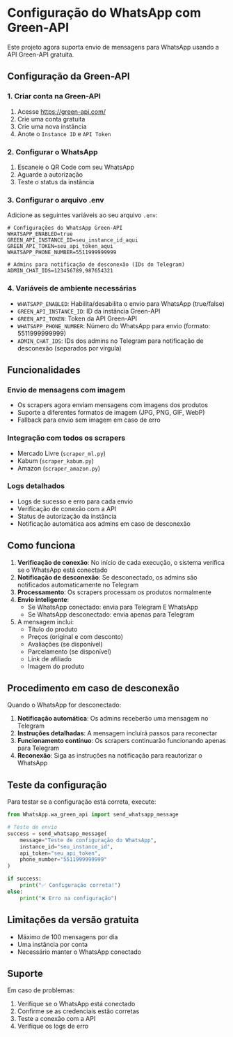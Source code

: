 # Configuração do WhatsApp com Green-API

Este projeto agora suporta envio de mensagens para WhatsApp usando a API Green-API gratuita.

## Configuração da Green-API

### 1. Criar conta na Green-API
1. Acesse https://green-api.com/
2. Crie uma conta gratuita
3. Crie uma nova instância
4. Anote o `Instance ID` e `API Token`

### 2. Configurar o WhatsApp
1. Escaneie o QR Code com seu WhatsApp
2. Aguarde a autorização
3. Teste o status da instância

### 3. Configurar o arquivo .env

Adicione as seguintes variáveis ao seu arquivo `.env`:

```env
# Configurações do WhatsApp Green-API
WHATSAPP_ENABLED=true
GREEN_API_INSTANCE_ID=seu_instance_id_aqui
GREEN_API_TOKEN=seu_api_token_aqui
WHATSAPP_PHONE_NUMBER=5511999999999

# Admins para notificação de desconexão (IDs do Telegram)
ADMIN_CHAT_IDS=123456789,987654321
```

### 4. Variáveis de ambiente necessárias

- `WHATSAPP_ENABLED`: Habilita/desabilita o envio para WhatsApp (true/false)
- `GREEN_API_INSTANCE_ID`: ID da instância Green-API
- `GREEN_API_TOKEN`: Token da API Green-API
- `WHATSAPP_PHONE_NUMBER`: Número do WhatsApp para envio (formato: 5511999999999)
- `ADMIN_CHAT_IDS`: IDs dos admins no Telegram para notificação de desconexão (separados por vírgula)

## Funcionalidades

### Envio de mensagens com imagem
- Os scrapers agora enviam mensagens com imagens dos produtos
- Suporte a diferentes formatos de imagem (JPG, PNG, GIF, WebP)
- Fallback para envio sem imagem em caso de erro

### Integração com todos os scrapers
- Mercado Livre (`scraper_ml.py`)
- Kabum (`scraper_kabum.py`)
- Amazon (`scraper_amazon.py`)

### Logs detalhados
- Logs de sucesso e erro para cada envio
- Verificação de conexão com a API
- Status de autorização da instância
- Notificação automática aos admins em caso de desconexão

## Como funciona

1. **Verificação de conexão**: No início de cada execução, o sistema verifica se o WhatsApp está conectado
2. **Notificação de desconexão**: Se desconectado, os admins são notificados automaticamente no Telegram
3. **Processamento**: Os scrapers processam os produtos normalmente
4. **Envio inteligente**: 
   - Se WhatsApp conectado: envia para Telegram E WhatsApp
   - Se WhatsApp desconectado: envia apenas para Telegram
5. A mensagem inclui:
   - Título do produto
   - Preços (original e com desconto)
   - Avaliações (se disponível)
   - Parcelamento (se disponível)
   - Link de afiliado
   - Imagem do produto

## Procedimento em caso de desconexão

Quando o WhatsApp for desconectado:

1. **Notificação automática**: Os admins receberão uma mensagem no Telegram
2. **Instruções detalhadas**: A mensagem incluirá passos para reconectar
3. **Funcionamento contínuo**: Os scrapers continuarão funcionando apenas para Telegram
4. **Reconexão**: Siga as instruções na notificação para reautorizar o WhatsApp

## Teste da configuração

Para testar se a configuração está correta, execute:

```python
from WhatsApp.wa_green_api import send_whatsapp_message

# Teste de envio
success = send_whatsapp_message(
    message="Teste de configuração do WhatsApp",
    instance_id="seu_instance_id",
    api_token="seu_api_token",
    phone_number="5511999999999"
)

if success:
    print("✅ Configuração correta!")
else:
    print("❌ Erro na configuração")
```

## Limitações da versão gratuita

- Máximo de 100 mensagens por dia
- Uma instância por conta
- Necessário manter o WhatsApp conectado

## Suporte

Em caso de problemas:
1. Verifique se o WhatsApp está conectado
2. Confirme se as credenciais estão corretas
3. Teste a conexão com a API
4. Verifique os logs de erro 